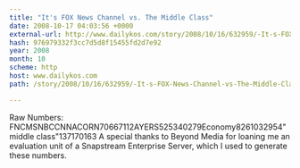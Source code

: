 ```yaml
---
title: "It's FOX News Channel vs. The Middle Class"
date: 2008-10-17 04:03:56 +0000
external-url: http://www.dailykos.com/story/2008/10/16/632959/-It-s-FOX-News-Channel-vs-The-Middle-Class
hash: 976979332f3cc7d5d8f15455fd2d7e92
year: 2008
month: 10
scheme: http
host: www.dailykos.com
path: /story/2008/10/16/632959/-It-s-FOX-News-Channel-vs-The-Middle-Class

---
```



  Raw Numbers:
  FNCMSNBCCNNACORN70667112AYERS525340279Economy8261032954"middle class"137170163
  A special thanks to Beyond Media for loaning me an evaluation unit of a Snapstream Enterprise Server, which I used to generate these numbers.
